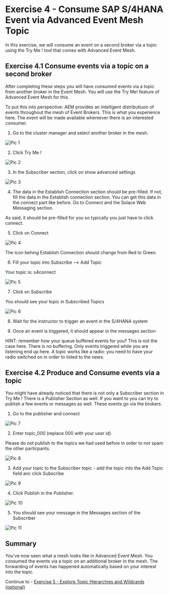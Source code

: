 # Exercise 4 - Consume SAP S/4HANA Event via Advanced Event Mesh Topic

In this exercise, we will consume an event on a second broker via a topic using the Try Me ! tool that comes with Advanced Event Mesh.  


## Exercise 4.1 Consume events via a topic on a second broker

After completing these steps you will have consumed events via a topic from another broker in the Event Mesh. You will use the Try Me! feature of Advanced Event Mesh for this.

To put this into perspective: AEM provides an intelligent distributiuon of events throughout the mesh of Event Brokers. This is what you experience here. The event will be made available whereever there is an interested consumer.

1. Go to the cluster manager and select another broker in the mesh.

![Pic 1](/./images/ex4-1.png)   

2. Click Try Me !

![Pic 2](/./images/ex4-2.png)   

3. In the Subscriber section, click on show advanced settings

![Pic 3](/./images/ex4-3.png)   

4. The data in the Establish Connection section should be pre-filled. If not, fill the data in the Establish connection section. You can get this data in the connect part like before. Go to Connect and the Solace Web Messaging section. 

As said, it should be pre-filled for you so typically you just have to click connect.

5. Click on Connect

![Pic 4](/./images/ex4-4.png)  

The icon behing Establish Connection should change from Red to Green.

6. Fill your topic into Subscribe --> Add Topic

Your topic is: s4connect 

![Pic 5](/./images/ex4-5.png)   

7. Click on Subscribe

You should see your topic in Subscribed Topics

![Pic 6](/./images/ex4-6.png)   

8. Wait for the instructor to trigger an event in the S/4HANA system

9. Once an event is triggered, it should appear in the messages section

HINT: remember how your queue buffered events for you? This is not the case here. There is no buffering. Only events triggered while you are listening end up here. A topic works like a radio: you need to have your radio switched on in order to listed to the news.

## Exercise 4.2 Produce and Consume events via a topic 

You might have already noticed that there is not only a Subscriber section in Try Me ! There is a Publisher Section as well. If you want to you can try to publish a few events or messages as well. These events go via the brokers.

1. Go to the publisher and connect

![Pic 7](/./images/ex4-7.png)   

2. Enter topic_000 (replace 000 with your user id)

Please do not publish to the topics we had used before in order to not spam the other particpants.

![Pic 8](/./images/ex4-8.png)   

3. Add your topic to the Subscriber topic - add the topic into the Add Topic field anc click Subscribe

![Pic 9](/./images/ex4-9.png)   

4. Click Publish in the Publisher.

![Pic 10](/./images/ex4-10.png)   

5. You should see your message in the Messages section of the Subscriber

![Pic 11](/./images/ex4-11.png)   

## Summary

You've now seen what a mesh looks like in Advanced Event Mesh. You consumed the events via a topic on an additional broker in the mesh. The forwarding of events has happened automatically based on your interest into the topic.

Continue to - [Exercise 5 - Explore Topic Hierarchies and Wildcards (optional)](../ex5/README.md)
